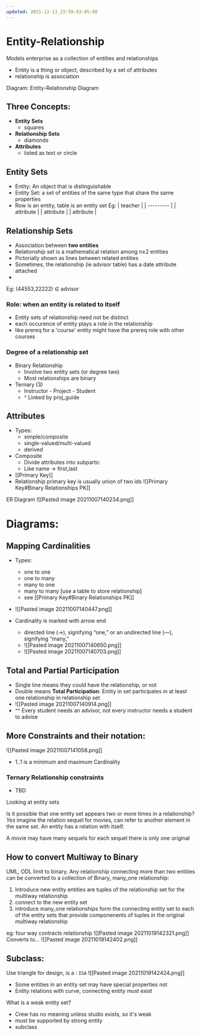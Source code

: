 ```yaml
---
updated: 2021-12-13_23:59:03-05:00
---
```

# Entity-Relationship

Models enterprise as a collection of entities and relationships
* Entity is a thing or object, described by a set of attributes
* relationship is association

Diagram: Entity-Relationship Diagram


## Three Concepts:
* **Entity Sets**
	* squares
* **Relationship Sets**
	* diamonds
* **Attributes**
	* listed as text or circle

## Entity Sets
* Entity: An object that is distinguishable
* Entity Set: a set of entities of the same type that share the same properties
* Row is an entity, table is an entity set
Eg:
| teacher   |
| --------- |
| attribute |
| attribute |
| attribute | 	

## Relationship Sets
* Association between **two entities**
* Relationship set is a mathematical relation among n$\geq$2 entities
* Pictorially shown as lines between related entities
* Sometimes, the relationship (ie advisor table) has a date attribute attached
* 
Eg:
(44553,22222) $\in$ advisor

### Role: when an entity is related to itself
* Entity sets of relationship need not be distinct
* each occurence of entity plays a role in the relationship
* like prereq for a 'course' entity might have the prereq role with other courses

### Degree of a relationship set
* Binary Relationship
	* Involve two entity sets (or degree two)
	* Most relationships are binary
* Ternary (3)
	* Instructor - Project - Student 
	* ^ Linked by proj_guide

## Attributes
* Types:
	* simple/composite
	* single-valued/multi-valued
	* derived 
* Composite
	* Divide attributes into subparts:
	* Like name -> first,last
* [[Primary Key]]
* Relationship primary key is usually union of two ids
![[Primary Key#Binary Relationships PK]]




ER Diagram
![[Pasted image 20211007140234.png]]

# Diagrams:
## Mapping Cardinalities
* Types:
	* one to one 
	* one to many
	* many to one
	* many to many [use a table to store relationship]
	* see [[Primary Key#Binary Relationships PK]]
* ![[Pasted image 20211007140447.png]]

* Cardinality is marked with arrow end
	* directed line (→), signifying “one,” or an undirected line (—), signifying “many,”
	* ![[Pasted image 20211007140650.png]]
	* ![[Pasted image 20211007140703.png]]

###
## Total and Partial Participation
* Single line means they could have the relationship, or not
* Double means **Total Participation**: Entity in set participates in at least one relationship in relationship set
* ![[Pasted image 20211007140914.png]]
* ^^ Every student needs an advisor, not every instructor needs a student to advise

## More Constraints and their notation:
![[Pasted image 20211007141058.png]]
* 1..1 is a minimum and maximum Cardinality

### Ternary Relationship constraints
* TBD



Looking at entity sets

Is it possible that one entity set appears two or more times in a relationship? *Yes*
imagine the relation sequel for movies, can refer to another element in the same set. An entity has a relation with itself.

A movie may have many sequels for each sequel there is only one original




## How to convert Multiway to Binary
UML, ODL limit to binary.
Any relationship connecting more than two entities can be converted to a collection of Binary, many_one relationship:
1. Introduce new entity
	entities are tuples of the relationship set for the multiway relationship
2. connect to the new entity set
3. introduce many_one relationships form 
	the connecting entity set to each of the entity sets that provide componenents of tuples in the original multiway relationship
	
eg: four way contracts relationship
![[Pasted image 20211019142321.png]]
Converts to...
![[Pasted image 20211019142402.png]]



## Subclass:
Use triangle for design, is a : `ISA`
![[Pasted image 20211019142424.png]]
* Some entities in an entity set may have special properties not
* Entity relations with curve, connecting entity must exist

What is a weak entity set?
* Crew has no meaning unless studio exists, so it's weak
* must be supported by strong entity
* subclass 



